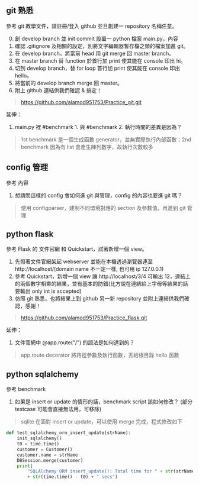git 熟悉
---

參考 git 教學文件，請註冊/登入 github 並且創建一 repository 名稱任意。

0. 創 develop branch 並 init commit 設置一 python 檔案 main.py，內容
1. 確認 .gitignore 及相關的設定，別將文字編輯器暫存檔之類的檔案加進 git。
2. 在 develop branch，將當前 head 用 git merge 回 master branch。
3. 在 master branch 替 function 於首行加 print 使其能在 console 印出 hi。
4. 切到 develop branch，替 for loop 首行加 print 使其能在 console 印出 hello。
5. 將當前的 develop branch merge 回 master。
6. 附上 github 連結供我們確認 & 搞定！
> https://github.com/alamod951753/Practice_git.git

延伸：
1. main.py 裡 #benchmark 1. 與 #benchmark 2. 執行時間的差異是因為？
> 1st benchmark 是一個生成函數 generator，並無實際執行內部函數；2nd benchmark 因為有 list 會產生陣列數字，故執行次數較多

config 管理
---

參考 內容
1. 想請問這樣的 config 會如何進 git 與管理，config 的內容也要進 git 嗎？
> 使用 configparser，建制不同環境對應的 section 及參數值，再進到 git 管理

python flask
---

參考 Flask 的 文件官網 和 Quickstart，試著新增一個 view。
1. 先照著文件官網架起 webserver 並能在本機透過瀏覽器連至 http://localhost/(domain name 不一定一樣, 也可用 ip 127.0.0.1)
2. 參考 Quickstart，新增一個 view 讓 http://localhost/3/4 可輸出 12，連結上的兩個數字相乘的結果，並有基本的防錯(比方說在連結給上字母等結果的話要輸出 only int is accepted)
3. 仿照 git 熟悉，也將結果上到 github 另一新 repository 並附上連結供我們確認，感謝！
> https://github.com/alamod951753/Practice_flask.git

延伸：
1. 文件官網中 @app.route("/") 的語法是如何達到的？
> app.route decorator 將路徑參數及執行函數，丟給根目錄 hello 函數

python sqlalchemy
---

參考 benchmark
1. 如果是 insert or update 的情形的話，benchmark script 該如何修改？ (部分 testcase 可能會直接無法用，可移除)
> sqlite 在面對 insert or update，可以使用 merge 完成，程式修改如下
```python
def test_sqlalchemy_orm_insert_update(strName):
    init_sqlalchemy()
    t0 = time.time()
    customer = Customer()
    customer.name = strName
    DBSession.merge(customer)
    print(
        "SQLAlchemy ORM insert_update(): Total time for " + str(strName) + " "
        + str(time.time() - t0) + " secs")
```